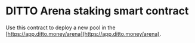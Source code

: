 # DITTO Arena staking smart contract

Use this contract to deploy a new pool in the [https://app.ditto.money/arena](https://app.ditto.money/arena).
